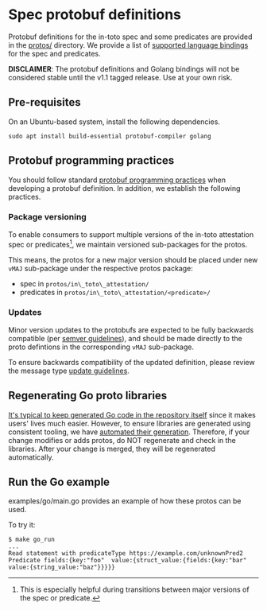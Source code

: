 # Spec protobuf definitions

Protobuf definitions for the in-toto spec and some predicates are
provided in the [protos/] directory. We provide a list of
[supported language bindings] for the spec and predicates.

**DISCLAIMER**: The protobuf definitions and Golang bindings will not be
considered stable until the v1.1 tagged release. Use at your own risk.

## Pre-requisites

On an Ubuntu-based system, install the following dependencies.

```shell
sudo apt install build-essential protobuf-compiler golang
```

## Protobuf programming practices

You should follow standard [protobuf programming practices] when developing
a protobuf definition. In addition, we establish the following practices.

### Package versioning

To enable consumers to support multiple versions of the in-toto attestation
spec or predicates[^1], we maintain versioned sub-packages for the protos.

This means, the protos for a new major version should be placed under new
`vMAJ` sub-package under the respective protos package:

-   spec in `protos/in\_toto\_attestation/`
-   predicates in `protos/in\_toto\_attestation/<predicate>/`

### Updates

Minor version updates to the protobufs are expected to be fully backwards
compatible (per [semver guidelines]), and should be made directly to the
proto defintions in the corresponding `vMAJ` sub-package.

To ensure backwards compatibility of the updated definition, please review
the message type [update guidelines].

## Regenerating Go proto libraries

[It's typical to keep generated Go code in the repository itself](https://go.dev/doc/articles/go_command#:~:text=and%20then%20check%20those%20generated%20source%20files%20into%20your%20repository)
since it makes users' lives much easier. However, to ensure libraries are
generated using consistent tooling, we have
[automated their generation](/.github/workflows/make-protos.yml). Therefore, if
your change modifies or adds protos, do NOT regenerate and check in the
libraries. After your change is merged, they will be regenerated automatically.

## Run the Go example

examples/go/main.go provides an example of how these protos can be used.

To try it:

```shell
$ make go_run
...
Read statement with predicateType https://example.com/unknownPred2
Predicate fields:{key:"foo"  value:{struct_value:{fields:{key:"bar"  value:{string_value:"baz"}}}}}
```

[^1]: This is especially helpful during transitions between major versions of the spec or predicate.

[protobuf programming practices]: https://protobuf.dev/programming-guides/proto3
[update guidelines]: https://protobuf.dev/programming-guides/proto3/#updating
[protos/]: ../protos/
[semver guidelines]: https://semver.org/#summary
[supported language bindings]: ../protos/README.md#supported-language-bindings

